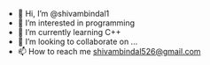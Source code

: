- 👋 Hi, I’m @shivambindal1
- 👀 I’m interested in programming
- 🌱 I’m currently learning C++
- 💞️ I’m looking to collaborate on ...
- 📫 How to reach me shivambindal526@gmail.com

<!---
shivambindal1/shivambindal1 is a ✨ special ✨ repository because its `README.md` (this file) appears on your GitHub profile.
You can click the Preview link to take a look at your changes.
--->
